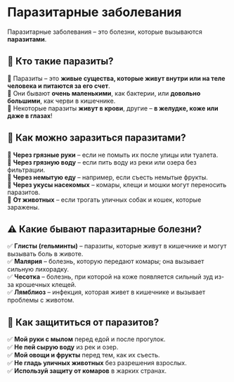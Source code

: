 # Паразитарные заболевания  

Паразитарные заболевания – это болезни, которые вызываются **паразитами**.  

## 🦠 Кто такие паразиты?  
🔹 Паразиты – это **живые существа, которые живут внутри или на теле человека и питаются за его счет**.  
🔹 Они бывают **очень маленькими**, как бактерии, или **довольно большими**, как черви в кишечнике.  
🔹 Некоторые паразиты **живут в крови**, другие – **в желудке, коже или даже в глазах**!  

## 🚨 Как можно заразиться паразитами?  
🔹 **Через грязные руки** – если не помыть их после улицы или туалета.  
🔹 **Через грязную воду** – если пить воду из реки или озера без фильтрации.  
🔹 **Через немытую еду** – например, если съесть немытые фрукты.  
🔹 **Через укусы насекомых** – комары, клещи и мошки могут переносить паразитов.  
🔹 **От животных** – если трогать уличных собак и кошек, которые заражены.  

## ⚠️ Какие бывают паразитарные болезни?  
✅ **Глисты (гельминты)** – паразиты, которые живут в кишечнике и могут вызывать боль в животе.  
✅ **Малярия** – болезнь, которую передают комары; она вызывает сильную лихорадку.  
✅ **Чесотка** – болезнь, при которой на коже появляется сильный зуд из-за крошечных клещей.  
✅ **Лямблиоз** – инфекция, которая живет в кишечнике и вызывает проблемы с животом.  

## 💊 Как защититься от паразитов?  
✅ **Мой руки с мылом** перед едой и после прогулок.  
✅ **Не пей сырую воду** из рек и озер.  
✅ **Мой овощи и фрукты** перед тем, как их съесть.  
✅ **Не гладь уличных животных** без разрешения взрослых.  
✅ **Используй защиту от комаров** в жарких странах.  
